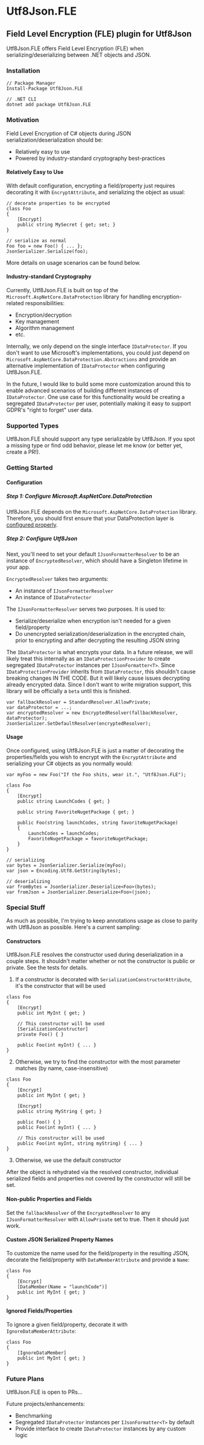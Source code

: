 # Utf8Json.FLE
## Field Level Encryption (FLE) plugin for Utf8Json
Utf8Json.FLE offers Field Level Encryption (FLE) when serializing/deserializing between .NET objects and JSON.

### Installation

```
// Package Manager
Install-Package Utf8Json.FLE

// .NET CLI
dotnet add package Utf8Json.FLE
```

### Motivation
Field Level Encryption of C# objects during JSON serialization/deserialization should be:
- Relatively easy to use
- Powered by industry-standard cryptography best-practices

#### Relatively Easy to Use
With default configuration, encrypting a field/property just requires decorating it with `EncryptAttribute`, and serializing the object as usual:
```
// decorate properties to be encrypted
class Foo
{
    [Encrypt]
    public string MySecret { get; set; }
}

// serialize as normal
Foo foo = new Foo() { ... };
JsonSerializer.Serialize(foo);
```

More details on usage scenarios can be found below.

#### Industry-standard Cryptography
Currently, Utf8Json.FLE is built on top of the `Microsoft.AspNetCore.DataProtection` library for handling encryption-related responsibilities:
- Encryption/decryption
- Key management
- Algorithm management
- etc.

Internally, we only depend on the single interface `IDataProtector`. If you don't want to use Microsoft's implementations, you could just depend on `Microsoft.AspNetCore.DataProtection.Abstractions` and provide an alternative implementation of `IDataProtector` when configuring Utf8Json.FLE.

In the future, I would like to build some more customization around this to enable advanced scenarios of building different instances of `IDataProtector`. One use case for this functionality would be creating a segregated `IDataProtector` per user, potentially making it easy to support GDPR's "right to forget" user data.

### Supported Types
Utf8Json.FLE should support any type serializable by Utf8Json. If you spot a missing type or find odd behavior, please let me know (or better yet, create a PR!).

### Getting Started
#### Configuration
##### Step 1: Configure Microsoft.AspNetCore.DataProtection
Utf8Json.FLE depends on the `Microsoft.AspNetCore.DataProtection` library. Therefore, you should first ensure that your DataProtection layer is [configured properly](https://docs.microsoft.com/en-us/aspnet/core/security/data-protection/configuration/).

##### Step 2: Configure Utf8Json
Next, you'll need to set your default `IJsonFormatterResolver` to be an instance of `EncryptedResolver`, which should have a Singleton lifetime in your app.

`EncryptedResolver` takes two arguments:
- An instance of `IJsonFormatterResolver`
- An instance of `IDataProtector`

The `IJsonFormatterResolver` serves two purposes. It is used to:
- Serialize/deserialize when encryption isn't needed for a given field/property
- Do unencrypted serialization/deserialization in the encrypted chain, prior to encrypting and after decrypting the resulting JSON string

The `IDataProtector` is what encrypts your data. In a future release, we will likely treat this internally as an `IDataProtectionProvider` to create segregated `IDataProtector` instances per `IJsonFormatter<T>`. Since `IDataProtectionProvider` inherits from `IDataProtector`, this shouldn't cause breaking changes IN THE CODE. But it will likely cause issues decrypting already encrypted data. Since I don't want to write migration support, this library will be officially a `beta` until this is finished.

```
var fallbackResolver = StandardResolver.AllowPrivate;
var dataProtector = ...;
var encryptedResolver = new EncryptedResolver(fallbackResolver, dataProtector);
JsonSerializer.SetDefaultResolver(encryptedResolver);
```

#### Usage
Once configured, using Utf8Json.FLE is just a matter of decorating the properties/fields you wish to encrypt with the `EncryptAttribute` and serializing your C# objects as you normally would:
```
var myFoo = new Foo("If the Foo shits, wear it.", "Utf8Json.FLE");

class Foo
{
    [Encrypt]
    public string LaunchCodes { get; }
  
    public string FavoriteNugetPackage { get; }
	
	public Foo(string launchCodes, string favoriteNugetPackage)
	{
		LaunchCodes = launchCodes;
		FavoriteNugetPackage = favoriteNugetPackage;
	}
}

// serializing
var bytes = JsonSerializer.Serialize(myFoo);
var json = Encoding.Utf8.GetString(bytes);

// deserializing
var fromBytes = JsonSerializer.Deserialize<Foo>(bytes);
var fromJson = JsonSerializer.Deserialize<Foo>(json);
```

### Special Stuff
As much as possible, I'm trying to keep annotations usage as close to parity with Utf8Json as possible. Here's a current sampling:

#### Constructors
Utf8Json.FLE resolves the constructor used during deserialization in a couple steps. It shouldn't matter whether or not the constructor is public or private. See the tests for details.
1. If a constructor is decorated with `SerializationConstructorAttribute`, it's the constructor that will be used
```
class Foo
{
	[Encrypt]
	public int MyInt { get; }
	
	// This constructor will be used
	[SerializationConstructor]
	private Foo() { }
	
	public Foo(int myInt) { ... }
}
```
2. Otherwise, we try to find the constructor with the most parameter matches (by name, case-insensitive)
```
class Foo
{
	[Encrypt]
	public int MyInt { get; }
	
	[Encrypt]
	public string MyString { get; }
	
	public Foo() { }
	public Foo(int myInt) { ... }
	
	// This constructor will be used
	public Foo(int myInt, string myString) { ... }
}
```
3. Otherwise, we use the default constructor

After the object is rehydrated via the resolved constructor, individual serialized fields and properties not covered by the constructor will still be set.

#### Non-public Properties and Fields
Set the `fallbackResolver` of the `EncryptedResolver` to any `IJsonFormatterResolver` with `AllowPrivate` set to true. Then it should just work.

#### Custom JSON Serialized Property Names
To customize the name used for the field/property in the resulting JSON, decorate the field/property with `DataMemberAttribute` and provide a `Name`:
```
class Foo
{
	[Encrypt]
	[DataMember(Name = "launchCode")]
	public int MyInt { get; }
}
```

#### Ignored Fields/Properties
To ignore a given field/property, decorate it with `IgnoreDataMemberAttribute`:
```
class Foo
{
	[IgnoreDataMember]
	public int MyInt { get; }
}
```

### Future Plans
Utf8Json.FLE is open to PRs...

Future projects/enhancements:
- Benchmarking
- Segregated `IDataProtector` instances per `IJsonFormatter<T>` by default
- Provide interface to create `IDataProtector` instances by any custom logic

